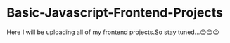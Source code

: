 # Basic-Javascript-Frontend-Projects

 Here I will be uploading all of my frontend projects.So stay tuned...😊😊😉
